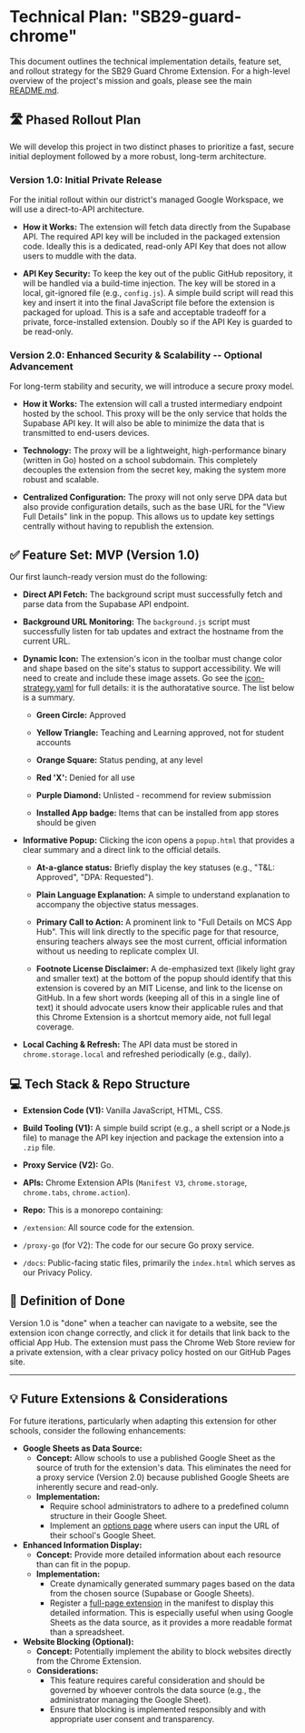 # Technical Plan: "SB29-guard-chrome"
This document outlines the technical implementation details, feature set, and rollout strategy for the SB29 Guard Chrome Extension. For a high-level overview of the project's mission and goals, please see the main [README.md](../README.md).

## 🛣️ Phased Rollout Plan
We will develop this project in two distinct phases to prioritize a fast, secure initial deployment followed by a more robust, long-term architecture.

### Version 1.0: Initial Private Release
For the initial rollout within our district's managed Google Workspace, we will use a direct-to-API architecture.

- **How it Works:** The extension will fetch data directly from the Supabase API. The required API key will be included in the packaged extension code. Ideally this is a dedicated, read-only API Key that does not allow users to muddle with the data. 

- **API Key Security:** To keep the key out of the public GitHub repository, it will be handled via a build-time injection. The key will be stored in a local, git-ignored file (e.g., `config.js`). A simple build script will read this key and insert it into the final JavaScript file before the extension is packaged for upload. This is a safe and acceptable tradeoff for a private, force-installed extension. Doubly so if the API Key is guarded to be read-only. 

### Version 2.0: Enhanced Security & Scalability -- Optional Advancement
For long-term stability and security, we will introduce a secure proxy model.

- **How it Works:** The extension will call a trusted intermediary endpoint hosted by the school. This proxy will be the only service that holds the Supabase API key. It will also be able to minimize the data that is transmitted to end-users devices. 

- **Technology:** The proxy will be a lightweight, high-performance binary (written in Go) hosted on a school subdomain. This completely decouples the extension from the secret key, making the system more robust and scalable.

- **Centralized Configuration:** The proxy will not only serve DPA data but also provide configuration details, such as the base URL for the "View Full Details" link in the popup. This allows us to update key settings centrally without having to republish the extension.

## ✅ Feature Set: MVP (Version 1.0)
Our first launch-ready version must do the following:

- **Direct API Fetch:** The background script must successfully fetch and parse data from the Supabase API endpoint.

- **Background URL Monitoring:** The `background.js` script must successfully listen for tab updates and extract the hostname from the current URL.

- **Dynamic Icon:** The extension's icon in the toolbar must change color and shape based on the site's status to support accessibility. We will need to create and include these image assets. Go see the [icon-strategy.yaml](icon-strategy.yaml) for full details: it is the authoratative source. The list below is a summary.

  - **Green Circle:** Approved

  - **Yellow Triangle:** Teaching and Learning approved, not for student accounts

  - **Orange Square:** Status pending, at any level 

  - **Red 'X':** Denied for all use

  - **Purple Diamond:** Unlisted - recommend for review submission

  - **Installed App badge:** Items that can be installed from app stores should be given 

- **Informative Popup:** Clicking the icon opens a `popup.html` that provides a clear summary and a direct link to the official details.

  - **At-a-glance status:** Briefly display the key statuses (e.g., "T&L: Approved", "DPA: Requested").

  - **Plain Language Explanation:** A simple to understand explanation to accompany the objective status messages. 

  - **Primary Call to Action:** A prominent link to "Full Details on MCS App Hub". This will link directly to the specific page for that resource, ensuring teachers always see the most current, official information without us needing to replicate complex UI.

  - **Footnote License Disclaimer:** A de-emphasized text (likely light gray and smaller text) at the bottom of the popup should identify that this extension is covered by an MIT License, and link to the license on GitHub. In a few short words (keeping all of this in a single line of text) it should advocate users know their applicable rules and that this Chrome Extension is a shortcut memory aide, not full legal coverage. 

- **Local Caching & Refresh:** The API data must be stored in `chrome.storage.local` and refreshed periodically (e.g., daily).

## 💻 Tech Stack & Repo Structure
- **Extension Code (V1):** Vanilla JavaScript, HTML, CSS.

- **Build Tooling (V1):** A simple build script (e.g., a shell script or a Node.js file) to manage the API key injection and package the extension into a `.zip` file.

- **Proxy Service (V2):** Go.

- **APIs:** Chrome Extension APIs (`Manifest V3`, `chrome.storage`, `chrome.tabs`, `chrome.action`).

- **Repo:** This is a monorepo containing:

- `/extension`: All source code for the extension.

- `/proxy-go` (for V2): The code for our secure Go proxy service.

- `/docs`: Public-facing static files, primarily the `index.html` which serves as our Privacy Policy.

## 🏁 Definition of Done
Version 1.0 is "done" when a teacher can navigate to a website, see the extension icon change correctly, and click it for details that link back to the official App Hub. The extension must pass the Chrome Web Store review for a private extension, with a clear privacy policy hosted on our GitHub Pages site.

---------
## 💡 Future Extensions & Considerations

For future iterations, particularly when adapting this extension for other schools, consider the following enhancements:

- **Google Sheets as Data Source:**
  - **Concept:** Allow schools to use a published Google Sheet as the source of truth for the extension's data. This eliminates the need for a proxy service (Version 2.0) because published Google Sheets are inherently secure and read-only.
  - **Implementation:**
    - Require school administrators to adhere to a predefined column structure in their Google Sheet.
    - Implement an [options page](https://developer.chrome.com/docs/extensions/develop/ui/options-page) where users can input the URL of their school's Google Sheet.
- **Enhanced Information Display:**
  - **Concept:**  Provide more detailed information about each resource than can fit in the popup.
  - **Implementation:**
    - Create dynamically generated summary pages based on the data from the chosen source (Supabase or Google Sheets).
    - Register a [full-page extension](https://developer.chrome.com/docs/extensions/develop/ui/content-scripts) in the manifest to display this detailed information. This is especially useful when using Google Sheets as the data source, as it provides a more readable format than a spreadsheet.
- **Website Blocking (Optional):**
  - **Concept:**  Potentially implement the ability to block websites directly from the Chrome Extension.
  - **Considerations:**
    - This feature requires careful consideration and should be governed by whoever controls the data source (e.g., the administrator managing the Google Sheet).
    -  Ensure that blocking is implemented responsibly and with appropriate user consent and transparency.